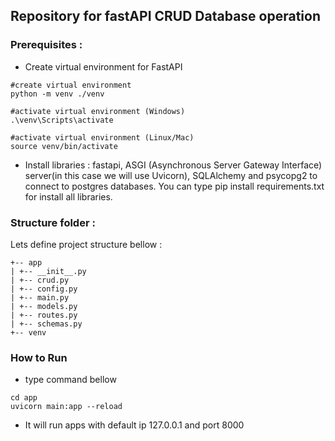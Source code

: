 ## Repository for fastAPI CRUD Database operation

### Prerequisites :
- Create virtual environment for FastAPI
```
#create virtual environment
python -m venv ./venv

#activate virtual environment (Windows)
.\venv\Scripts\activate

#activate virtual environment (Linux/Mac)
source venv/bin/activate
```

- Install libraries : fastapi, ASGI (Asynchronous Server Gateway Interface) server(in this case we will use Uvicorn), SQLAlchemy and psycopg2 to connect to postgres databases. You can type pip install requirements.txt for install all libraries.

### Structure folder :
Lets define project structure bellow :
```
+-- app
| +-- __init__.py
| +-- crud.py
| +-- config.py
| +-- main.py
| +-- models.py
| +-- routes.py
| +-- schemas.py
+-- venv
```

### How to Run
- type command bellow
```
cd app
uvicorn main:app --reload
```

- It will run apps with default ip 127.0.0.1 and port 8000
